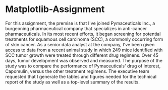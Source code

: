 # Matplotlib-Assignment

For this assignment, the premise is that I've joined Pymaceuticals Inc., a burgeoning pharmaceutical company that specializes in anti-cancer pharmaceuticals. In its most recent efforts, it began screening for potential treatments for squamous cell carcinoma (SCC), a commonly occurring form of skin cancer.
As a senior data analyst at the company, I've been given access to data from a recent animal study in which 249 mice identified with SCC tumor growth were treated through different drug regimens. Over 45 days, tumor development was observed and measured. The purpose of the study was to compare the performance of Pymaceuticals' drug of interest, Capomulin, versus the other treatment regimens. The executive team requested that I generate the tables and figures needed for the technical report of the study as well as a top-level summary of the results.
